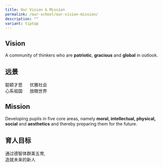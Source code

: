 ```yaml
---
title: Our Vision & Mission
permalink: /our-school/our-vision-mission/
description: ""
variant: tiptap
---
```

Vision
------

A community of thinkers who are **patriotic**, **gracious** and **global** in outlook.

远景
--

聪颖才思      优雅社会  
心系祖国      放眼世界

Mission
-------

Developing pupils in five core areas, namely **moral, intellectual, physical, social** and **aesthetics** and thereby preparing them for the future.

育人目标
----

通过德智体群美五育,  
造就未来的新人